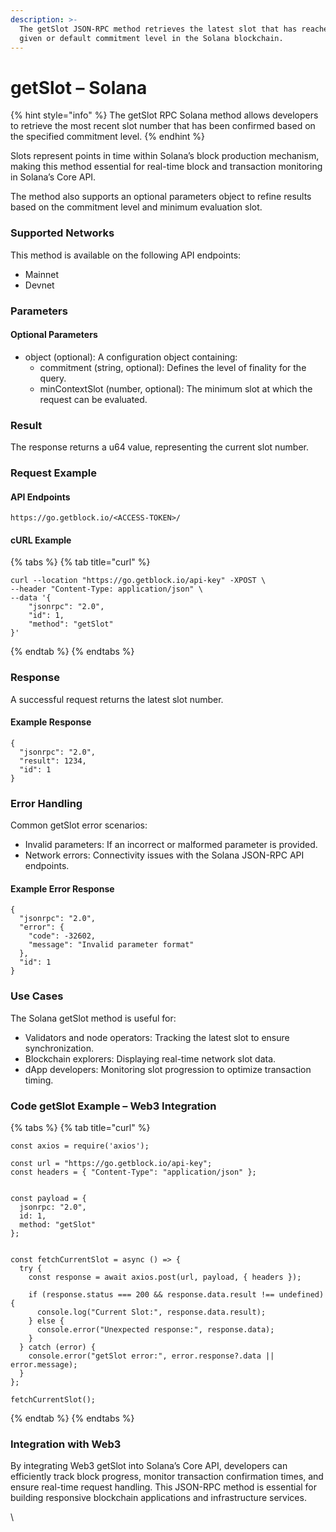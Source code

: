 ```yaml
---
description: >-
  The getSlot JSON-RPC method retrieves the latest slot that has reached the
  given or default commitment level in the Solana blockchain.
---
```


# getSlot – Solana

{% hint style="info" %}
The getSlot RPC Solana method allows developers to retrieve the most recent slot number that has been confirmed based on the specified commitment level.
{% endhint %}

Slots represent points in time within Solana’s block production mechanism, making this method essential for real-time block and transaction monitoring in Solana’s Core API.

The method also supports an optional parameters object to refine results based on the commitment level and minimum evaluation slot.

### Supported Networks

This method is available on the following API endpoints:

* Mainnet
* Devnet

### Parameters

#### Optional Parameters

* object (optional): A configuration object containing:
  * commitment (string, optional): Defines the level of finality for the query.
  * minContextSlot (number, optional): The minimum slot at which the request can be evaluated.

### Result

The response returns a u64 value, representing the current slot number.

### Request Example

#### API Endpoints

```
https://go.getblock.io/<ACCESS-TOKEN>/
```

#### cURL Example

{% tabs %}
{% tab title="curl" %}
```
curl --location "https://go.getblock.io/api-key" -XPOST \
--header "Content-Type: application/json" \
--data '{
    "jsonrpc": "2.0",
    "id": 1,
    "method": "getSlot"
}'
```
{% endtab %}
{% endtabs %}

### Response

A successful request returns the latest slot number.

#### Example Response

```
{
  "jsonrpc": "2.0",
  "result": 1234,
  "id": 1
}
```

### Error Handling

Common getSlot error scenarios:

* Invalid parameters: If an incorrect or malformed parameter is provided.
* Network errors: Connectivity issues with the Solana JSON-RPC API endpoints.

#### Example Error Response

```
{
  "jsonrpc": "2.0",
  "error": {
    "code": -32602,
    "message": "Invalid parameter format"
  },
  "id": 1
}
```

### Use Cases

The Solana getSlot method is useful for:

* Validators and node operators: Tracking the latest slot to ensure synchronization.
* Blockchain explorers: Displaying real-time network slot data.
* dApp developers: Monitoring slot progression to optimize transaction timing.

### Code getSlot Example – Web3 Integration

{% tabs %}
{% tab title="curl" %}
```
const axios = require('axios');

const url = "https://go.getblock.io/api-key"; 
const headers = { "Content-Type": "application/json" };


const payload = {
  jsonrpc: "2.0",
  id: 1,
  method: "getSlot"
};


const fetchCurrentSlot = async () => {
  try {
    const response = await axios.post(url, payload, { headers });

    if (response.status === 200 && response.data.result !== undefined) {
      console.log("Current Slot:", response.data.result);
    } else {
      console.error("Unexpected response:", response.data);
    }
  } catch (error) {
    console.error("getSlot error:", error.response?.data || error.message);
  }
};

fetchCurrentSlot();
```
{% endtab %}
{% endtabs %}

### Integration with Web3

By integrating Web3 getSlot into Solana’s Core API, developers can efficiently track block progress, monitor transaction confirmation times, and ensure real-time request handling. This JSON-RPC method is essential for building responsive blockchain applications and infrastructure services.

\
